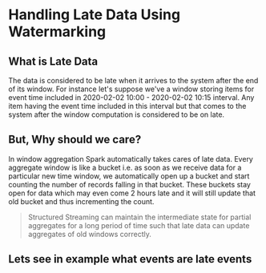 # Handling Late Data Using Watermarking

## What is Late Data
The data is considered to be late when it arrives to the system after the end of its window. For instance let's suppose we've a window storing items for event time included in 2020-02-02 10:00 - 2020-02-02 10:15 interval. Any item having the event time included in this interval but that comes to the system after the window computation is considered to be on late. 

## But, Why should we care?
In window aggregation Spark automatically takes cares of late data. Every aggregate window is like a bucket i.e. as soon as we receive data for a particular new time window, we automatically open up a bucket and start counting the number of records falling in that bucket. These buckets stay open for data which may even come 2 hours late and it will still update that old bucket and thus incrementing the count.

> Structured Streaming can maintain the intermediate state for partial aggregates for a long period of time such that late data can update aggregates of old windows correctly.

## Lets see in example what events are late events

<!--stackedit_data:
eyJoaXN0b3J5IjpbMTY5NjM5MTY3OSwtMzU5MTQ1MzU5LDQ3Nj
QzNTA0NywtMTE3NTUzNjg3OSw2Mjk4MDI3NzMsNjI0NjIwMjEw
LDExOTkzMTQ1NjIsLTEyOTU0MDE0NjgsNDMyNzY5NzQ3LDU1MT
I0NjY2LDQ0OTc0MjgsNzk5NzM5MTcyLC0yMzQzODk0MCwtMjA4
Mjk1MzI0MCw4OTMxOTA4MjksLTE5NjQyNTc1MTksLTE3MjAzMz
Q5NTksLTEwNTY2NzIxOTIsMTQyMDc5ODU2MSw4NTczNDUzNDJd
fQ==
-->